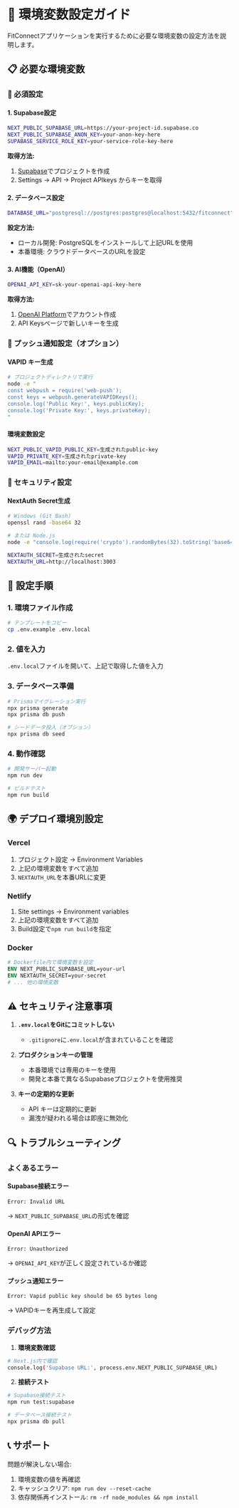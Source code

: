 # 🔧 環境変数設定ガイド

FitConnectアプリケーションを実行するために必要な環境変数の設定方法を説明します。

## 📋 必要な環境変数

### 🔰 必須設定

#### 1. Supabase設定

```bash
NEXT_PUBLIC_SUPABASE_URL=https://your-project-id.supabase.co
NEXT_PUBLIC_SUPABASE_ANON_KEY=your-anon-key-here
SUPABASE_SERVICE_ROLE_KEY=your-service-role-key-here
```

**取得方法:**

1. [Supabase](https://supabase.com)でプロジェクトを作成
2. Settings → API → Project APIkeys からキーを取得

#### 2. データベース設定

```bash
DATABASE_URL="postgresql://postgres:postgres@localhost:5432/fitconnect"
```

**設定方法:**

- ローカル開発: PostgreSQLをインストールして上記URLを使用
- 本番環境: クラウドデータベースのURLを設定

#### 3. AI機能（OpenAI）

```bash
OPENAI_API_KEY=sk-your-openai-api-key-here
```

**取得方法:**

1. [OpenAI Platform](https://platform.openai.com/api-keys)でアカウント作成
2. API Keysページで新しいキーを生成

### 🔔 プッシュ通知設定（オプション）

#### VAPID キー生成

```bash
# プロジェクトディレクトリで実行
node -e "
const webpush = require('web-push');
const keys = webpush.generateVAPIDKeys();
console.log('Public Key:', keys.publicKey);
console.log('Private Key:', keys.privateKey);
"
```

#### 環境変数設定

```bash
NEXT_PUBLIC_VAPID_PUBLIC_KEY=生成されたpublic-key
VAPID_PRIVATE_KEY=生成されたprivate-key
VAPID_EMAIL=mailto:your-email@example.com
```

### 🔐 セキュリティ設定

#### NextAuth Secret生成

```bash
# Windows (Git Bash)
openssl rand -base64 32

# または Node.js
node -e "console.log(require('crypto').randomBytes(32).toString('base64'))"
```

```bash
NEXTAUTH_SECRET=生成されたsecret
NEXTAUTH_URL=http://localhost:3003
```

## 🚀 設定手順

### 1. 環境ファイル作成

```bash
# テンプレートをコピー
cp .env.example .env.local
```

### 2. 値を入力

`.env.local`ファイルを開いて、上記で取得した値を入力

### 3. データベース準備

```bash
# Prismaマイグレーション実行
npx prisma generate
npx prisma db push

# シードデータ投入（オプション）
npx prisma db seed
```

### 4. 動作確認

```bash
# 開発サーバー起動
npm run dev

# ビルドテスト
npm run build
```

## 🌍 デプロイ環境別設定

### Vercel

1. プロジェクト設定 → Environment Variables
2. 上記の環境変数をすべて追加
3. `NEXTAUTH_URL`を本番URLに変更

### Netlify

1. Site settings → Environment variables
2. 上記の環境変数をすべて追加
3. Build設定で`npm run build`を指定

### Docker

```dockerfile
# Dockerfile内で環境変数を設定
ENV NEXT_PUBLIC_SUPABASE_URL=your-url
ENV NEXTAUTH_SECRET=your-secret
# ... 他の環境変数
```

## ⚠️ セキュリティ注意事項

1. **`.env.local`をGitにコミットしない**
   - `.gitignore`に`.env.local`が含まれていることを確認

2. **プロダクションキーの管理**
   - 本番環境では専用のキーを使用
   - 開発と本番で異なるSupabaseプロジェクトを使用推奨

3. **キーの定期的な更新**
   - API キーは定期的に更新
   - 漏洩が疑われる場合は即座に無効化

## 🔍 トラブルシューティング

### よくあるエラー

#### Supabase接続エラー

```
Error: Invalid URL
```

→ `NEXT_PUBLIC_SUPABASE_URL`の形式を確認

#### OpenAI APIエラー

```
Error: Unauthorized
```

→ `OPENAI_API_KEY`が正しく設定されているか確認

#### プッシュ通知エラー

```
Error: Vapid public key should be 65 bytes long
```

→ VAPIDキーを再生成して設定

### デバッグ方法

1. **環境変数確認**

```bash
# Next.js内で確認
console.log('Supabase URL:', process.env.NEXT_PUBLIC_SUPABASE_URL)
```

2. **接続テスト**

```bash
# Supabase接続テスト
npm run test:supabase

# データベース接続テスト
npx prisma db pull
```

## 📞 サポート

問題が解決しない場合:

1. 環境変数の値を再確認
2. キャッシュクリア: `npm run dev --reset-cache`
3. 依存関係再インストール: `rm -rf node_modules && npm install`
